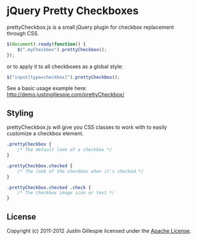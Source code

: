 # jQuery Pretty Checkboxes

prettyCheckbox.js is a small jQuery plugin for checkbox replacement through CSS.

```javascript
$(document).ready(function() {
	$(".myCheckbox").prettyCheckbox();
});
```

or to apply it to all checkboxes as a global style:

```javascript
$("input[type=checkbox]").prettyCheckbox();
```

See a basic usage example here: http://demo.justingillespie.com/prettyCheckbox/

## Styling

prettyCheckbox.js will give you CSS classes to work with to easily customize a checkbox element.

```css
.prettyCheckbox {
	/* The default look of a checkbox */
}

.prettyCheckbox.checked {
	/* The look of the checkbox when it's checked */
}

.prettyCheckbox.checked .check {
	/* The checkbox image icon or text */
}
```

## License

Copyright (c) 2011-2012 Justin Gillespie licensed under the [Apache License](http://www.apache.org/licenses/LICENSE-2.0).